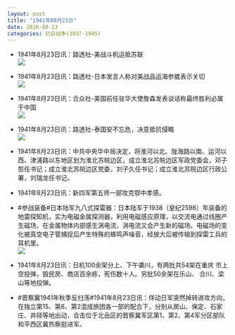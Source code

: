 ```yaml
---
layout: post
title: "1941年08月23日"
date: 2016-08-23
categories: 抗日战争(1937-1945)
---
```


<meta name="referrer" content="no-referrer" />

- 1941年8月23日讯：路透社-美战斗机运抵苏联 <br/><img src="https://ww4.sinaimg.cn/large/aca367d8jw1f742riwv1uj20b40dtaca.jpg" />

- 1941年8月23日讯：路透社-日本发言人称对美战品运海参崴表示关切 <br/><img src="https://ww4.sinaimg.cn/large/aca367d8jw1f74114015dj20b90kbdj3.jpg" />

- 1941年8月23日讯：合众社-美国前任驻华大使詹森发表谈话称最终胜利必属于中国 <br/><img src="https://ww2.sinaimg.cn/large/aca367d8jw1f73zag2simj20bp070jsl.jpg" />

- 1941年8月23日讯：路透社-泰国安不忘危，决意抵抗侵略 <br/><img src="https://ww4.sinaimg.cn/large/aca367d8jw1f73xjtko6fj20ae0ki0vo.jpg" />

- 1941年8月23日讯：中共中央华中局决定，将淮河以北、陇海路以南、运河以西、津浦路以东地区划为淮北苏皖边区，成立淮北苏皖边区军政党委会，邓子恢任书记；成立淮北苏皖边区党委，刘子久任书记；成立淮北苏皖边区行政公署，刘瑞龙任书记。 

- 1941年8月23日讯：新四军第五师一部攻克鄂中孝感。 

- #参战装备#日本陆军九八式探雷器：日本陆军于1938（皇纪2598）年装备的地雷探知机，实为电磁金属探测器，利用电磁感应原理，以交流电通过线圈产生磁场，在金属物体内部感生涡电流，涡电流又会产生新的磁场。电磁场的变化被真空电子管捕捉后产生特殊的蜂鸣声噪音，经放大后被传输到探雷工兵的耳机里。 <br/><img src="https://ww4.sinaimg.cn/large/aca367d8jw1f73g7pycakj20bn0r4gpn.jpg" />

- 1941年8月23日讯：日机100余架分上、下午袭川，有两批共54架在重庆 市上空投弹，毁民房、商店百余栋，死伤数十人。另批50余架在乐山、 合川、梁山等地投弹。 

- #晋察冀1941年秋季反扫荡#1941年8月23日讯：佯动日军突然掉转进攻方向，在独立第15、第8、第2混成旅团各一部的配合下，分别从房山、保定、石家庄、井陉等地出动，合击位于北岳区的晋察冀军区第1、第2、第4军分区部队和平西区冀热察挺进军。 

